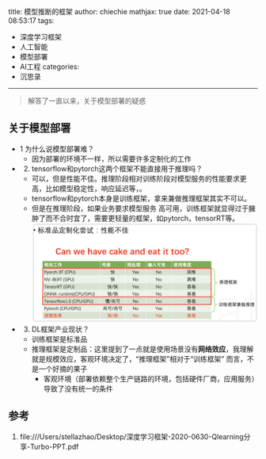 title: 模型推断的框架
author: chiechie
mathjax: true
date: 2021-04-18 08:53:17
tags:
- 深度学习框架
- 人工智能
- 模型部署
- AI工程
categories:
- 沉思录
---

> 解答了一直以来，关于模型部署的疑惑

## 关于模型部署

- 1 为什么说模型部署难？
    - 因为部署的环境不一样，所以需要许多定制化的工作
- 2. tensorflow和pytorch这两个框架不能直接用于推理吗？
    - 可以，但是性能不佳。推理阶段相对训练阶段对模型服务的性能要求更高，比如模型稳定性，响应延迟等，。
    - tensorflow和pytorch本身是训练框架，拿来兼做推理框架其实不可以。
    - 但是在推理阶段，如果业务要求模型服务 高可用，训练框架就显得过于臃肿了而不合时宜了，需要更轻量的框架，如pytorch，tensorRT等。
    ![img.png](../AI/deeplearning/dl-framework/img.png)
- 3. DL框架产业现状？
    - 训练框架是标准品
    - 推理框架是定制品：这里提到了一点就是使用场景没有**网络效应**，我理解就是规模效应，客观环境决定了，“推理框架”相对于“训练框架” 而言，不是一个好摘的果子
        - 客观环境（部署依赖整个生产链路的环境，包括硬件厂商，应用服务）导致了没有统一的条件

## 参考
1. file:///Users/stellazhao/Desktop/深度学习框架-2020-0630-Qlearning分享-Turbo-PPT.pdf
